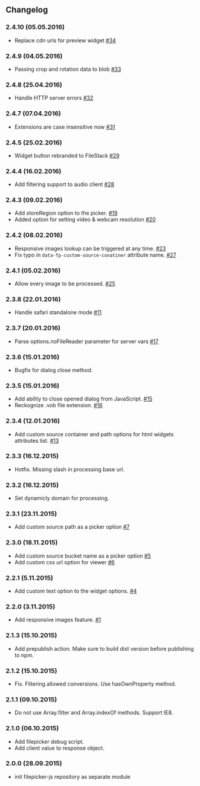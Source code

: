 ## Changelog

### 2.4.10 (05.05.2016)
- Replace cdn urls for preview widget [#34](https://github.com/filepicker/filepicker-js/pull/34)

### 2.4.9 (04.05.2016)
- Passing crop and rotation data to blob [#33](https://github.com/filepicker/filepicker-js/pull/33)

### 2.4.8 (25.04.2016)
- Handle HTTP server errors [#32](https://github.com/filepicker/filepicker-js/pull/32)

### 2.4.7 (07.04.2016)
- Extensions are case insensitive now [#31](https://github.com/filepicker/filepicker-js/pull/31)

### 2.4.5 (25.02.2016)
- Widget button rebranded to FileStack [#29](https://github.com/filepicker/filepicker-js/pull/29)

### 2.4.4 (16.02.2016)
- Add filtering support to audio client [#28](https://github.com/filepicker/filepicker-js/pull/28)

### 2.4.3 (09.02.2016)
- Add storeRegion option to the picker. [#19](https://github.com/filepicker/filepicker-js/pull/19)
- Added option for setting video & webcam resolution [#20](https://github.com/filepicker/filepicker-js/pull/20)

### 2.4.2 (08.02.2016)
- Responsive images lookup can be triggered at any time. [#23](https://github.com/filepicker/filepicker-js/pull/23)
- Fix typo in ```data-fp-custom-source-conatiner``` attribute name. [#27](https://github.com/filepicker/filepicker-js/pull/27)

### 2.4.1 (05.02.2016)
- Allow every image to be processed. [#25](https://github.com/filepicker/filepicker-js/pull/25)

### 2.3.8 (22.01.2016)
- Handle safari standalone mode [#11](https://github.com/filepicker/filepicker-js/pull/11)

### 2.3.7 (20.01.2016)
- Parse options.noFileReader parameter for server vars [#17](https://github.com/filepicker/filepicker-js/pull/17)

### 2.3.6 (15.01.2016)
- Bugfix for dialog close method.

### 2.3.5 (15.01.2016)
- Add ability to close opened dialog from JavaScript. [#15](https://github.com/filepicker/filepicker-js/pull/15)
- Reckognize .vob file extension. [#16](https://github.com/filepicker/filepicker-js/pull/16)

### 2.3.4 (12.01.2016)
- Add custom source container and path options for html widgets attributes list. [#13](https://github.com/filepicker/filepicker-js/pull/13)

### 2.3.3 (16.12.2015)
- Hotfix. Missing slash in processing base url.

### 2.3.2 (16.12.2015)
- Set dynamicly domain for processing.

### 2.3.1 (23.11.2015)
- Add custom source path as a picker option [#7](https://github.com/filepicker/filepicker-js/pull/7)

### 2.3.0 (18.11.2015)
- Add custom source bucket name as a picker option [#5](https://github.com/filepicker/filepicker-js/pull/5)
- Add custom css url option for viewer [#6](https://github.com/filepicker/filepicker-js/pull/6)

### 2.2.1 (5.11.2015)
- Add custom text option to the widget options. [#4](https://github.com/filepicker/filepicker-js/pull/4)

### 2.2.0 (3.11.2015)
- Add responsive images feature. [#1](https://github.com/filepicker/filepicker-js/pull/1)

### 2.1.3 (15.10.2015)
- Add prepublish action. Make sure to build dist version before publishing to npm.

### 2.1.2 (15.10.2015)
- Fix. Filtering allowed conversions. Use hasOwnProperty method.

### 2.1.1 (09.10.2015)
- Do not use Array.filter and Array.indexOf methods. Support IE8.

### 2.1.0 (06.10.2015)
- Add filepicker debug script.
- Add client value to response object.

### 2.0.0 (28.09.2015)
- init filepicker-js repository as separate module
